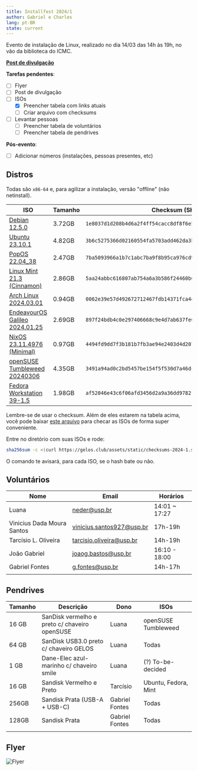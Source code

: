 ```yaml
---
title: Installfest 2024/1
author: Gabriel e Charles
lang: pt-BR
state: current
---
```


Evento de instalação de Linux, realizado no dia 14/03 das 14h às 19h, no vão da
biblioteca do ICMC.

[**Post de divulgação**](/2024/03/01/installfest-2024-1.html)

**Tarefas pendentes**:
- [ ] Flyer
- [ ] Post de divulgação
- [ ] ISOs
    - [x] Preencher tabela com links atuais
    - [ ] Criar arquivo com checksums
- [ ] Levantar pessoas
    - [ ] Preencher tabela de voluntários
    - [ ] Preencher tabela de pendrives

**Pós-evento**:
- [ ] Adicionar números (instalações, pessoas presentes, etc)

## Distros

Todas são `x86-64` e, para agilizar a instalação, versão "offline" (não
netinstall).

| **ISO**                                                                                                                                                       | **Tamanho** | **Checksum** (SHA256)                                              |
|---------------------------------------------------------------------------------------------------------------------------------------------------------------|-------------|--------------------------------------------------------------------|
| [Debian 12.5.0](https://cdimage.debian.org/debian-cd/12.5.0/amd64/iso-dvd/debian-12.5.0-amd64-DVD-1.iso)                                                      | 3.72GB      | `1e8037d1d208b4d6a2f4ff54cacc8df8f6e51ec326be8598661a1d9988839158` |
| [Ubuntu 23.10.1](https://releases.ubuntu.com/23.10.1/ubuntu-23.10.1-desktop-amd64.iso)                                                                        | 4.82GB      | `3b6c5275366d02160554fa5703add462da3b8ce9be1749f8806e8dbbffaa2b5a` |
| [PopOS 22.04_38](https://iso.pop-os.org/22.04/amd64/intel/38/pop-os_22.04_amd64_intel_38.iso)                                                                 | 2.47GB      | `7ba5093966a1b7c1abc7ba9f8b95ca976cd99b04768da70f0a8fcd2cda31a857` |
| [Linux Mint 21.3 (Cinnamon)](https://mirror.ufscar.br/mint-cd/stable/21.3/linuxmint-21.3-cinnamon-64bit.iso)                                                  | 2.86GB      | `5aa24abbc616807ab754a6a3b586f24460b0c213b6cacb0bf8b9a80b65013ecc` |
| [Arch Linux 2024.03.01](https://mirror.ufscar.br/archlinux/iso/2024.03.01/archlinux-2024.03.01-x86_64.iso)                                                    | 0.94GB      | `0062e39e57d492672712467fdb14371fca4e3a5c57fed06791be95da8d4a60e3` |
| [EndeavourOS Galileo 2024.01.25](https://mirrors.gigenet.com/endeavouros/iso/EndeavourOS_Galileo-Neo-2024.01.25.iso)                                          | 2.69GB      | `897f24bdb4c0e297406668c9e4d7ab637fe081b0f54ade5d4f2a276a009bcd91` |
| [NixOS 23.11.4976 (Minimal)](https://releases.nixos.org/nixos/23.11/nixos-23.11.4976.79baff8812a0/nixos-minimal-23.11.4976.79baff8812a0-x86_64-linux.iso)     | 0.97GB      | `4494fd9dd7f3b181b7fb3ae94e2403d4d20777197b8a94f670561c1e19c1e184` |
| [openSUSE Tumbleweed 20240306](https://download.opensuse.org/tumbleweed/iso/openSUSE-Tumbleweed-DVD-x86_64-Snapshot20240306-Media.iso)                        | 4.35GB      | `3491a94ad0c2bd5457be154f5f530d7a46dc2d56ea37f62b290cd8c3536aaa89` |
| [Fedora Workstation 39-1.5](https://download.fedoraproject.org/pub/fedora/linux/releases/39/Workstation/x86_64/iso/Fedora-Workstation-Live-x86_64-39-1.5.iso) | 1.98GB      | `af52046e43c6f06afd3456d2a9a36dd9782fcb204f05a21b1c31f593db36a8e8` |


Lembre-se de usar o checksum. Além de eles estarem na tabela acima, você pode
baixar [este arquivo](/assets/static/checksums-2024-1.sha256) para checar as
ISOs de forma super conveniente.

Entre no diretório com suas ISOs e rode:

```bash
sha256sum -c <(curl https://gelos.club/assets/static/checksums-2024-1.sha256)
```

O comando te avisará, para cada ISO, se o hash bate ou não.

## Voluntários

| **Nome**                  | **Email**                | **Horários** |
|---------------------------|--------------------------|--------------|
|     Luana                 |   neder@usp.br           | 14:01 ~ 17:27|
| Vinicius Dada Moura Santos|vinicius.santos927@usp.br | 17h-19h      |
| Tarcísio L. Oliveira      | tarcisio.oliveira@usp.br | 14h-19h      |
| João Gabriel              |  joaog.bastos@usp.br     | 16:10 - 18:00|
| Gabriel Fontes            | g.fontes@usp.br          | 14h-17h      |
|                           |                          |              |


## Pendrives

| **Tamanho** | **Descrição**                                 | **Dono**       | **ISOs**             |
|-------------|-----------------------------------------------|----------------|--------------------------|
|    16 GB    | SanDisk vermelho e preto c/ chaveiro openSUSE |     Luana      | openSUSE Tumbleweed  |
|    64 GB    | SanDisk USB3.0 preto c/ chaveiro GELOS        |     Luana      | Todas                |   
|    1 GB     | Dane-Elec azul-marinho c/ chaveiro smile      |     Luana      | (?) To-be-decided        |
|    16 GB    | Sandisk Vermelho e Preto                      |    Tarcísio    | Ubuntu, Fedora, Mint |
| 256GB       | Sandisk Prata (USB-A + USB-C)                 | Gabriel Fontes | Todas                |
| 128GB       | Sandisk Prata                                 | Gabriel Fontes | Todas                |
|             |                                               |                |                          |


## Flyer

![Flyer](https://cloud.gelos.club/s/EHmYwea5kQT6Y7X/preview)
